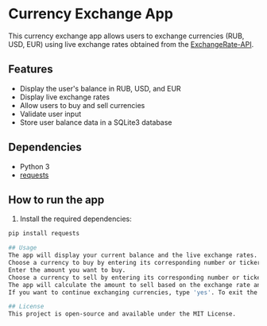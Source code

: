# Currency Exchange App

This currency exchange app allows users to exchange currencies (RUB, USD, EUR) using live exchange rates obtained from the [ExchangeRate-API](https://api.exchangerate-api.com).

## Features

- Display the user's balance in RUB, USD, and EUR
- Display live exchange rates
- Allow users to buy and sell currencies
- Validate user input
- Store user balance data in a SQLite3 database

## Dependencies

- Python 3
- [requests](https://docs.python-requests.org/en/latest/)

## How to run the app

1. Install the required dependencies:

```bash
pip install requests

## Usage
The app will display your current balance and the live exchange rates.
Choose a currency to buy by entering its corresponding number or ticker.
Enter the amount you want to buy.
Choose a currency to sell by entering its corresponding number or ticker. (You cannot choose the same currency as the one you want to buy.)
The app will calculate the amount to sell based on the exchange rate and update your balance.
If you want to continue exchanging currencies, type 'yes'. To exit the app, type 'no'.

## License
This project is open-source and available under the MIT License.
